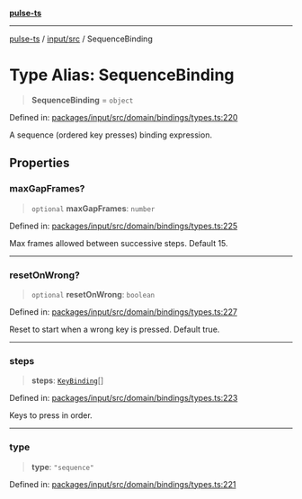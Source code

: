[**pulse-ts**](../../../README.md)

***

[pulse-ts](../../../README.md) / [input/src](../README.md) / SequenceBinding

# Type Alias: SequenceBinding

> **SequenceBinding** = `object`

Defined in: [packages/input/src/domain/bindings/types.ts:220](https://github.com/jlehett/pulse-ts/blob/b287bc18de1bbb78a8cc43f602a646e458610bc3/packages/input/src/domain/bindings/types.ts#L220)

A sequence (ordered key presses) binding expression.

## Properties

### maxGapFrames?

> `optional` **maxGapFrames**: `number`

Defined in: [packages/input/src/domain/bindings/types.ts:225](https://github.com/jlehett/pulse-ts/blob/b287bc18de1bbb78a8cc43f602a646e458610bc3/packages/input/src/domain/bindings/types.ts#L225)

Max frames allowed between successive steps. Default 15.

***

### resetOnWrong?

> `optional` **resetOnWrong**: `boolean`

Defined in: [packages/input/src/domain/bindings/types.ts:227](https://github.com/jlehett/pulse-ts/blob/b287bc18de1bbb78a8cc43f602a646e458610bc3/packages/input/src/domain/bindings/types.ts#L227)

Reset to start when a wrong key is pressed. Default true.

***

### steps

> **steps**: [`KeyBinding`](KeyBinding.md)[]

Defined in: [packages/input/src/domain/bindings/types.ts:223](https://github.com/jlehett/pulse-ts/blob/b287bc18de1bbb78a8cc43f602a646e458610bc3/packages/input/src/domain/bindings/types.ts#L223)

Keys to press in order.

***

### type

> **type**: `"sequence"`

Defined in: [packages/input/src/domain/bindings/types.ts:221](https://github.com/jlehett/pulse-ts/blob/b287bc18de1bbb78a8cc43f602a646e458610bc3/packages/input/src/domain/bindings/types.ts#L221)
